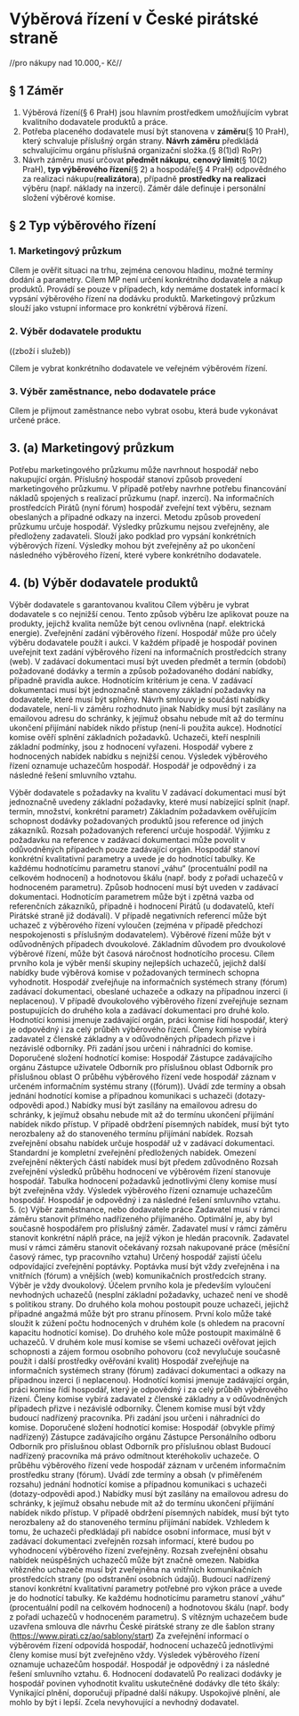 # Výběrová řízení v České pirátské straně
//pro nákupy nad 10.000,- Kč//

## § 1 Záměr
 1. Výběrová řízení(§ 6 PraH) jsou hlavním prostředkem umožňujícím vybrat kvalitního dodavatele produktů a práce.
 2. Potřeba placeného dodavatele musí být stanovena v **záměru**(§ 10 PraH), který schvaluje příslušný orgán strany. **Návrh záměru** předkládá schvalujícímu orgánu příslušná organizační složka.(§ 8(1)d) RoPr) 
 3. Návrh záměru musí určovat **předmět nákupu**, **cenový limit**(§ 10(2) PraH), **typ výběrového řízení**(§ 2) a hospodáře(§ 4 PraH) odpovědného za realizaci nákupu(**realizátora**), případně **prostředky na realizaci** výběru (např. náklady na inzerci). Záměr dále definuje i personální složení výběrové komise.

## § 2 Typ výběrového řízení
### 1. Marketingový průzkum 
Cílem je ověřit situaci na trhu, zejména cenovou hladinu, možné termíny dodání a parametry. Cílem MP není určení konkrétního dodavatele a nákup produktů. Provádí se pouze v případech, kdy nemáme dostatek informací k vypsání výběrového řízení na dodávku produktů. Marketingový průzkum slouží jako vstupní informace pro konkrétní výběrová řízení.
### 2. Výběr dodavatele produktu
((zboží i služeb))

Cílem je vybrat konkrétního dodavatele ve veřejném výběrovém řízení. 
### 3. Výběr zaměstnance, nebo dodavatele práce
Cílem je přijmout zaměstnance nebo vybrat osobu, která bude vykonávat určené práce.

## 3. (a) Marketingový průzkum
Potřebu marketingového průzkumu může  navrhnout hospodář nebo nakupující orgán. Příslušný hospodář stanoví způsob provedení marketingového průzkumu. V případě potřeby navrhne potřebu financování nákladů spojených s realizací průzkumu (např. inzerci). Na informačních prostředcích Pirátů (nyní fórum) hospodář zveřejní text výběru, seznam obeslaných a případné odkazy na inzerci.
Metodu způsob provedení průzkumu určuje hospodář.
Výsledky průzkumu nejsou zveřejněny, ale předloženy zadavateli. Slouží jako podklad pro vypsání konkrétních výběrových řízení. Výsledky mohou být zveřejněny až po ukončení následného výběrového řízení, které vybere konkrétního dodavatele.

## 4. (b) Výběr dodavatele produktů
Výběr dodavatele s garantovanou kvalitou
Cílem výběru je vybrat dodavatele s co nejnižší cenou. Tento způsob výběru lze aplikovat pouze na produkty, jejichž kvalita nemůže být cenou ovlivněna (např. elektrická energie).
Zveřejnění zadání výběrového řízení. Hospodář může pro účely výběru dodavatele použít i aukci. V každém případě je hospodář povinen uveřejnit text zadání výběrového řízení na informačních prostředcích strany (web).
V zadávací dokumentaci musí být uveden předmět a termín (období) požadované  dodávky a termín a způsob požadovaného dodání nabídky, případně pravidla aukce. Hodnotícím kritérium je cena.
V zadávací dokumentaci musí být jednoznačně stanoveny základní požadavky na dodavatele, které musí být splněny.
Návrh smlouvy je součástí nabídky dodavatele, není-li v záměru rozhodnuto jinak
Nabídky musí být zasílány na emailovou adresu do schránky, k jejímuž obsahu nebude mít až do termínu ukončení přijímání nabídek nikdo přístup (není-li použita aukce).
Hodnotící komise ověří splnění základních požadavků. Uchazeči, kteří nesplnili základní podmínky, jsou z hodnocení vyřazeni. 
Hospodář vybere z hodnocených nabídek nabídku s nejnižší cenou.
Výsledek výběrového řízení oznamuje uchazečům hospodář. Hospodář je odpovědný i za následné řešení smluvního vztahu.  

Výběr dodavatele s požadavky na kvalitu 
V zadávací dokumentaci musí být jednoznačně uvedeny základní požadavky, které musí nabízející splnit (např. termín, množství, konkrétní parametr)
Základním požadavkem ověřujícím schopnost dodávky požadovaných produktů jsou reference od jiných zákazníků. Rozsah požadovaných referencí určuje hospodář. Výjimku z požadavku na reference v zadávací dokumentaci může povolit v odůvodněných případech pouze zadávající orgán.
Hospodář stanoví konkrétní kvalitativní parametry a uvede je do hodnotící tabulky. Ke každému hodnotícímu parametru stanoví „váhu“ (procentuální podíl na celkovém hodnocení) a hodnotovou škálu (např. body z pořadí uchazečů v hodnoceném parametru). Způsob hodnocení musí být uveden v zadávací dokumentaci.
Hodnotícím parametrem může být i zpětná vazba od referenčních zákazníků, případně i hodnocení Pirátů (u dodavatelů, kteří Pirátské straně již dodávali). V případě negativních referencí může být uchazeč z výběrového řízení vyloučen (zejména v případě předchozí nespokojenosti s příslušným dodavatelem).
Výběrové řízení může být v odůvodněných případech dvoukolové. Základním důvodem pro dvoukolové výběrové řízení, může být časová náročnost hodnotícího procesu. Cílem prvního kola je výběr menší skupiny nejlepších uchazečů, jejichž další nabídky bude výběrová komise v požadovaných termínech schopna vyhodnotit.
Hospodář zveřejňuje na informačních systémech strany (fórum) zadávací dokumentaci, obeslané uchazeče a odkazy na případnou inzerci (i neplacenou). V případě dvoukolového výběrového řízení zveřejňuje seznam postupujících do druhého kola a zadávací dokumentaci pro druhé kolo.
Hodnotící komisi jmenuje zadávající orgán, práci komise řídí hospodář, který je odpovědný i za celý průběh výběrového řízení. Členy komise vybírá zadavatel z členské základny a v odůvodněných případech přizve i nezávislé odborníky. Při zadání jsou určeni i náhradníci do komise. Doporučené složení hodnotící komise:
Hospodář
Zástupce zadávajícího orgánu
Zástupce uživatele
Odborník pro příslušnou oblast
Odborník pro příslušnou oblast
O průběhu výběrového řízení vede hospodář záznam v určeném informačním systému strany ((fórum)). Uvádí zde termíny a obsah jednání hodnotící komise a případnou komunikaci s uchazeči (dotazy-odpovědi apod.)
Nabídky musí být zasílány na emailovou adresu do schránky, k jejímuž obsahu nebude mít až do termínu ukončení přijímání nabídek nikdo přístup. V případě obdržení písemných nabídek, musí být tyto nerozbaleny až do stanoveného termínu přijímání nabídek. 
Rozsah zveřejnění obsahu nabídek určuje hospodář už v zadávací dokumentaci. Standardní je kompletní zveřejnění předložených nabídek. Omezení zveřejnění některých částí nabídek musí být předem zdůvodněno
Rozsah zveřejnění výsledků průběhu hodnocení ve výběrovém řízení stanovuje hospodář. Tabulka hodnocení požadavků jednotlivými členy komise musí být zveřejněna vždy.
Výsledek výběrového řízení oznamuje uchazečům hospodář. Hospodář je odpovědný i za následné řešení smluvního vztahu.  
5. (c) Výběr zaměstnance, nebo dodavatele práce
Zadavatel musí v rámci záměru stanovit přímého nadřízeného přijímaného. Optimální je, aby byl současně hospodářem pro příslušný záměr.
Zadavatel musí v rámci záměru stanovit konkrétní náplň práce, na jejíž výkon je hledán pracovník.
Zadavatel musí v rámci záměru stanovit očekávaný rozsah nakupované práce (měsíční časový rámec, typ pracovního vztahu)
Určený hospodář zajistí účelu odpovídající zveřejnění poptávky. Poptávka musí být vždy zveřejněna i na vnitřních (fórum) a vnějších (web) komunikačních prostředcích strany.
Výběr je vždy dvoukolový. Účelem prvního kola je především vyloučení nevhodných uchazečů (nesplní základní požadavky, uchazeč není ve shodě s politikou strany. Do druhého kola mohou postoupit pouze uchazeči, jejichž případné angažmá může být pro stranu přínosem. První kolo může také sloužit k zúžení počtu hodnocených v druhém kole (s ohledem na pracovní kapacitu hodnotící komise). Do druhého kole může postoupit maximálně 6 uchazečů.
V druhém kole musí komise se všemi uchazeči ověřovat jejich schopnosti a zájem formou osobního pohovoru (což nevylučuje současně použít i další prostředky ověřování kvalit)
Hospodář zveřejňuje na informačních systémech strany (fórum) zadávací dokumentaci a odkazy na případnou inzerci (i neplacenou). 
Hodnotící komisi jmenuje zadávající orgán, práci komise řídí hospodář, který je odpovědný i za celý průběh výběrového řízení. Členy komise vybírá zadavatel z členské základny a v odůvodněných případech přizve i nezávislé odborníky. Členem komise musí být vždy budoucí nadřízený pracovníka. Při zadání jsou určeni i náhradníci do komise. Doporučené složení hodnotící komise:
Hospodář (obvykle přímý nadřízený)
Zástupce zadávajícího orgánu
Zástupce Personálního odboru
Odborník pro příslušnou oblast
Odborník pro příslušnou oblast
Budoucí nadřízený pracovníka má právo odmítnout kteréhokoliv uchazeče.
O průběhu výběrového řízení vede hospodář záznam v určeném informačním prostředku strany (fórum). Uvádí zde termíny a obsah (v přiměřeném rozsahu) jednání hodnotící komise a případnou komunikaci s uchazeči (dotazy-odpovědi apod.)
Nabídky musí být zasílány na emailovou adresu do schránky, k jejímuž obsahu nebude mít až do termínu ukončení přijímání nabídek nikdo přístup. V případě obdržení písemných nabídek, musí být tyto nerozbaleny až do stanoveného termínu přijímání nabídek. 
Vzhledem k tomu, že uchazeči předkládají při nabídce osobní informace, musí být v zadávací dokumentaci zveřejněn rozsah informací, které budou po vyhodnocení výběrového řízení zveřejněny. Rozsah zveřejnění obsahu nabídek neúspěšných uchazečů může být značně omezen. Nabídka vítězného uchazeče musí být zveřejněna na vnitřních komunikačních prostředcích strany (po odstranění osobních údajů).
Budoucí nadřízený stanoví konkrétní kvalitativní parametry potřebné pro výkon práce a uvede je do hodnotící tabulky. Ke každému hodnotícímu parametru stanoví „váhu“ (procentuální podíl na celkovém hodnocení) a hodnotovou škálu (např. body z pořadí uchazečů v hodnoceném parametru).
S vítězným uchazečem bude uzavřena smlouva dle návrhu České pirátské strany ze dle šablon strany (https://www.pirati.cz/ao/sablony/start)
Za zveřejnění informací o výběrovém řízení odpovídá hospodář, hodnocení uchazečů jednotlivými členy komise musí být zveřejněno vždy.
Výsledek výběrového řízení oznamuje uchazečům hospodář. Hospodář je odpovědný i za následné řešení smluvního vztahu.
6. Hodnocení dodavatelů
Po realizaci dodávky je hospodář povinen vyhodnotit kvalitu uskutečněné dodávky dle této škály:
Vynikající plnění, doporučuji případné další nákupy.
Uspokojivé plnění, ale mohlo by být i lepší.
Zcela nevyhovující a nevhodný dodavatel.
